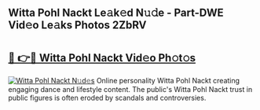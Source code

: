 ## Witta Pohl Nackt Le𝚊k𝚎d N𝚞𝚍e - Part-DWE Vid𝚎o Le𝚊ks Photos 2ZbRV

# <h2><a href="http://fb672j.evod.top/?m=Witta+Pohl+Nackt">🔗 👉🔴 Witta Pohl Nackt Vid𝚎o Ph𝚘t𝚘s</a></h2>

[![Witta Pohl Nackt N𝚞d𝚎s](https://i.imgur.com/8V9OHl7.gif)](http://fb672j.evod.top/?m=Witta+Pohl+Nackt)
Online personality Witta Pohl Nackt creating engaging dance and lifestyle content. The public's Witta Pohl Nackt trust in public figures is often eroded by scandals and controversies. 

